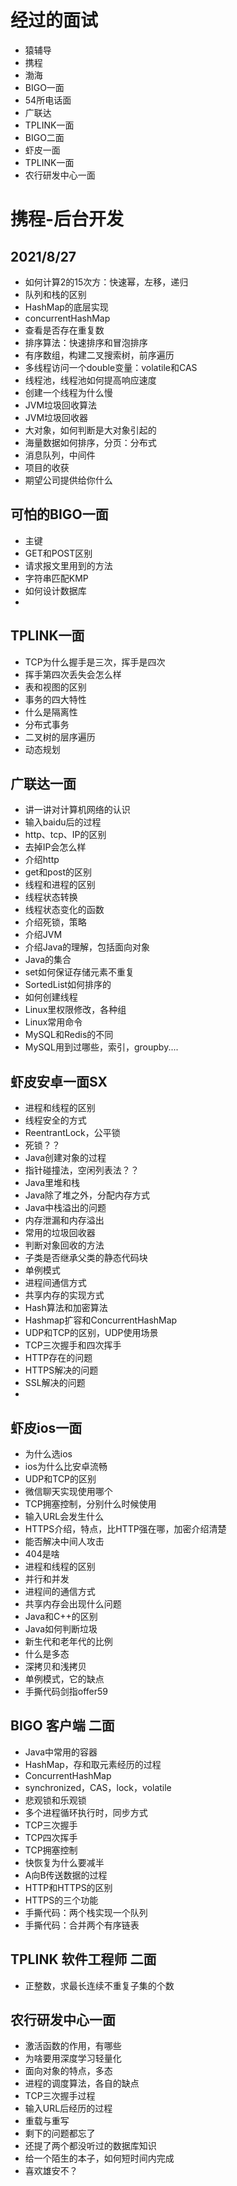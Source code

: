
# 经过的面试  
- 猿辅导  
- 携程  
- 渤海  
- BIGO一面  
- 54所电话面  
- 广联达  
- TPLINK一面  
- BIGO二面  
- 虾皮一面  
- TPLINK一面  
- 农行研发中心一面  

# 携程-后台开发  

## 2021/8/27 


- 如何计算2的15次方：快速幂，左移，递归  
- 队列和栈的区别  
- HashMap的底层实现  
- concurrentHashMap  
- 查看是否存在重复数  
- 排序算法：快速排序和冒泡排序  
- 有序数组，构建二叉搜索树，前序遍历  
- 多线程访问一个double变量：volatile和CAS  
- 线程池，线程池如何提高响应速度  
- 创建一个线程为什么慢  
- JVM垃圾回收算法  
- JVM垃圾回收器  
- 大对象，如何判断是大对象引起的  
- 海量数据如何排序，分页：分布式  
- 消息队列，中间件  
- 项目的收获  
- 期望公司提供给你什么  



## 可怕的BIGO一面  

- 主键  
- GET和POST区别  
- 请求报文里用到的方法  
- 字符串匹配KMP  
- 如何设计数据库  
- 



## TPLINK一面  
- TCP为什么握手是三次，挥手是四次  
- 挥手第四次丢失会怎么样  
- 表和视图的区别  
- 事务的四大特性  
- 什么是隔离性  
- 分布式事务  
- 二叉树的层序遍历  
- 动态规划  


## 广联达一面
- 讲一讲对计算机网络的认识  
- 输入baidu后的过程  
- http、tcp、IP的区别  
- 去掉IP会怎么样  
- 介绍http  
- get和post的区别  
- 线程和进程的区别  
- 线程状态转换  
- 线程状态变化的函数  
- 介绍死锁，策略  
- 介绍JVM  
- 介绍Java的理解，包括面向对象  
- Java的集合  
- set如何保证存储元素不重复  
- SortedList如何排序的  
- 如何创建线程  
- Linux里权限修改，各种组  
- Linux常用命令  
- MySQL和Redis的不同  
- MySQL用到过哪些，索引，groupby....  


## 虾皮安卓一面SX  
- 进程和线程的区别  
- 线程安全的方式  
- ReentrantLock，公平锁  
- 死锁？？  
- Java创建对象的过程  
- 指针碰撞法，空闲列表法？？  
- Java里堆和栈  
- Java除了堆之外，分配内存方式  
- Java中栈溢出的问题  
- 内存泄漏和内存溢出  
- 常用的垃圾回收器  
- 判断对象回收的方法  
- 子类是否继承父类的静态代码块  
- 单例模式  
- 进程间通信方式  
- 共享内存的实现方式  
- Hash算法和加密算法  
- Hashmap扩容和ConcurrentHashMap  
- UDP和TCP的区别，UDP使用场景  
- TCP三次握手和四次挥手  
- HTTP存在的问题  
- HTTPS解决的问题  
- SSL解决的问题   
- 

## 虾皮ios一面  
- 为什么选ios  
- ios为什么比安卓流畅  
- UDP和TCP的区别  
- 微信聊天实现使用哪个  
- TCP拥塞控制，分别什么时候使用  
- 输入URL会发生什么  
- HTTPS介绍，特点，比HTTP强在哪，加密介绍清楚
- 能否解决中间人攻击  
- 404是啥  
- 进程和线程的区别  
- 并行和并发  
- 进程间的通信方式  
- 共享内存会出现什么问题  
- Java和C++的区别  
- Java如何判断垃圾  
- 新生代和老年代的比例  
- 什么是多态  
- 深拷贝和浅拷贝  
- 单例模式，它的缺点  
- 手撕代码剑指offer59  


## BIGO 客户端 二面  
- Java中常用的容器  
- HashMap，存和取元素经历的过程  
- ConcurrentHashMap  
- synchronized，CAS，lock，volatile  
- 悲观锁和乐观锁  
- 多个进程循环执行时，同步方式  
- TCP三次握手  
- TCP四次挥手  
- TCP拥塞控制  
- 快恢复为什么要减半  
- A向B传送数据的过程  
- HTTP和HTTPS的区别  
- HTTPS的三个功能  
- 手撕代码：两个栈实现一个队列  
- 手撕代码：合并两个有序链表  

## TPLINK 软件工程师  二面  
- 正整数，求最长连续不重复子集的个数  


## 农行研发中心一面  
- 激活函数的作用，有哪些  
- 为啥要用深度学习轻量化  
- 面向对象的特点，多态  
- 进程的调度算法，各自的缺点  
- TCP三次握手过程  
- 输入URL后经历的过程  
- 重载与重写  
- 剩下的问题都忘了  
- 还提了两个都没听过的数据库知识  
- 给一个陌生的本子，如何短时间内完成  
- 喜欢雄安不？  





